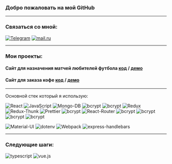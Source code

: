 ### Добро пожаловать на мой GitHub
___
### Связаться со мной:
[![Telegram](https://img.shields.io/badge/-Telegram-090909?style=social&logo=telegram)](https://t.me/myxammad13)
[![mail.ru](https://img.shields.io/badge/-kuntaev13@mail.ru-red?style=social&logo=mail.ru)](#)
___
### Мои проекты:
#### Сайт для назначения матчей любителей футбола **[код](https://github.com/Kuntaev/projekt)** / **[демо](https://github.com/Kuntaev/projekt)**   
#### Сайт для заказа кофе  **[код](https://github.com/Kuntaev/coffee-BackEnd)** / **[демо](https://github.com/Kuntaev/coffee-BackEnd)**   
___
Основной стек который я использую:
<div>
<img alt="React" src="https://img.shields.io/badge/-React-green?style=for-the-badge&logo=react&logoColor=white" />
<img alt="JavaScript" src="https://img.shields.io/badge/-JavaScript-blue?style=for-the-badge&logo=JavaScript&logoColor=white" />
<img alt="Mongo-DB" src="https://img.shields.io/badge/-Mongo_DB-yellow?style=for-the-badge&logo=MongoDB&logoColor=black" />
<img alt="bcrypt" src="https://img.shields.io/badge/express-red?style=for-the-badge&logo=express">
<img alt="bcrypt" src="https://img.shields.io/badge/eslint-yellow?style=for-the-badge&logo=eslint">
<img alt="Redux" src="https://img.shields.io/badge/-Redux-blue?style=for-the-badge&logo=redux&logoColor=white" />
<img alt="Redux-Thunk" src="https://img.shields.io/badge/-Redux_Thunk-blue?style=for-the-badge&logo=Redux&logoColor=430098" />
<img alt="Prettier" src="https://img.shields.io/badge/-Prettier-grey?style=for-the-badge&logo=Prettier&logoColor=orange" />
<img alt="bcrypt" src="https://img.shields.io/badge/redux devtools-430098?style=for-the-badge&logo=redux">
<img alt="React-Router" src="https://img.shields.io/badge/-React_Router-black?style=for-the-badge&logo=react-router&logoColor=orange" />
<img alt="bcrypt" src="https://img.shields.io/badge/mongoose-✔-green?style=for-the-badge&logo=mongoose">
<img alt="bcrypt" src="https://img.shields.io/badge/bcrypt-✔-green?style=for-the-badge&logo=mongoose">
<img alt="bcrypt" src="https://img.shields.io/badge/dotenv-✔-green?style=for-the-badge&logo=mongoose">
<img alt="bcrypt" src="https://img.shields.io/badge/cors-✔-green?style=for-the-badge&logo=mongoose">
  
  
</div>

![Material-UI](https://img.shields.io/badge/-Materilal--UI-blue?style=for-the-badge) 
![dotenv](https://img.shields.io/badge/-dotenv-red?style=for-the-badge)
![Webpack](https://img.shields.io/badge/-Webpack-blue?style=for-the-badge)
![express-handlebars](https://img.shields.io/badge/-express--handlebars-red?style=for-the-badge)
___
### Следующие шаги:
![typescript](https://img.shields.io/badge/-typescript-green?style=for-the-badge) 
![vue.js](https://img.shields.io/badge/-vue.js-blue?style=for-the-badge) 
